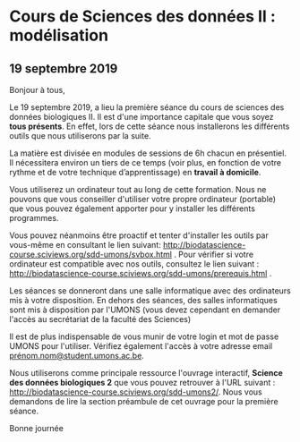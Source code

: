 # Cours de Sciences des données II : modélisation 
## **19 septembre 2019**

Bonjour à tous,

Le 19 septembre 2019, a lieu la première séance du cours de sciences des données biologiques II. Il est d'une importance capitale que vous soyez **tous présents**. En effet, lors de cette séance nous installerons les différents outils que nous utiliserons par la suite.

La matière est divisée en modules de sessions de 6h chacun en présentiel. Il nécessitera environ un tiers de ce temps (voir plus, en fonction de votre rythme et de votre technique d’apprentissage) en **travail à domicile**.

Vous utiliserez un ordinateur tout au long de cette formation. Nous ne pouvons que vous conseiller d'utiliser votre propre ordinateur (portable) que vous pouvez également apporter pour y installer les différents programmes. 

Vous pouvez néanmoins être proactif et tenter d'installer les outils par vous-même en consultant le lien suivant:  <http://biodatascience-course.sciviews.org/sdd-umons/svbox.html> . Pour vérifier si votre ordinateur est compatible avec nos outils, consultez le lien suivant :  <http://biodatascience-course.sciviews.org/sdd-umons/prerequis.html> .

Les séances se donneront dans une salle informatique avec des ordinateurs mis à votre disposition. En dehors des séances, des salles informatiques sont mis à disposition par l'UMONS (vous devez cependant en demander l'accès au secrétariat de la faculté des Sciences)

Il est de plus indispensable de vous munir de votre login et mot de passe UMONS pour l'utiliser. Vérifiez également l'accès à votre adresse email prénom.nom@student.umons.ac.be.

Nous utiliserons comme principale ressource l'ouvrage interactif, **Science des données biologiques 2** que vous pouvez retrouver à l'URL suivant : <http://biodatascience-course.sciviews.org/sdd-umons2/>. Nous vous demandons de lire la section préambule de cet ouvrage pour la première séance. 

Bonne journée
